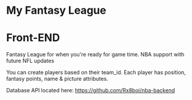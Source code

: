 # My Fantasy League
# Front-END
Fantasy League for when you're ready for game time. 
NBA support with future NFL updates

You can create players based on their team_id.
Each player has position, fantasy points, name & picture attributes.


Database API located here:
https://github.com/Rx8boi/nba-backend
